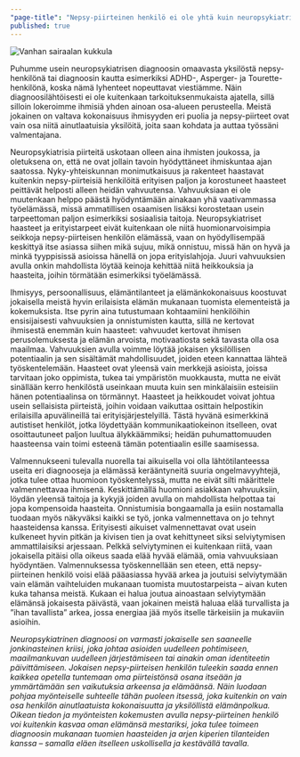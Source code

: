 ```yaml
---
"page-title": "Nepsy-piirteinen henkilö ei ole yhtä kuin neuropsykiatrinen diagnoosinsa"
published: true
---
```


![Vanhan sairaalan kukkula]({{site.baseurl}}/uploaded-images/vanhan-sairaalan-kukkula.jpeg)

Puhumme usein neuropsykiatrisen diagnoosin omaavasta yksilöstä nepsy-henkilönä tai diagnoosin kautta esimerkiksi ADHD-, Asperger- ja Tourette-henkilönä, koska nämä lyhenteet nopeuttavat viestiämme. Näin diagnoosilähtöisesti ei ole kuitenkaan tarkoituksenmukaista ajatella, sillä silloin lokeroimme ihmisiä yhden ainoan osa-alueen perusteella. Meistä jokainen on valtava kokonaisuus ihmisyyden eri puolia ja nepsy-piirteet ovat vain osa niitä ainutlaatuisia yksilöitä, joita saan kohdata ja auttaa työssäni valmentajana.

Neuropsykiatrisia piirteitä uskotaan olleen aina ihmisten joukossa, ja oletuksena on, että ne ovat jollain tavoin hyödyttäneet ihmiskuntaa ajan saatossa. Nyky-yhteiskunnan monimutkaisuus ja rakenteet haastavat kuitenkin nepsy-piirteisiä henkilöitä erityisen paljon ja korostuneet haasteet peittävät helposti alleen heidän vahvuutensa. Vahvuuksiaan ei ole muutenkaan helppo päästä hyödyntämään ainakaan yhä vaativammassa työelämässä, missä ammatillisen osaamisen lisäksi korostetaan usein tarpeettoman paljon esimerkiksi sosiaalisia taitoja. Neuropsykiatriset haasteet ja erityistarpeet eivät kuitenkaan ole niitä huomionarvoisimpia seikkoja nepsy-piirteisen henkilön elämässä, vaan on hyödyllisempää keskittyä itse asiassa siihen mikä sujuu, mikä onnistuu, missä hän on hyvä ja minkä tyyppisissä asioissa hänellä on jopa erityislahjoja. Juuri vahvuuksien avulla onkin mahdollista löytää keinoja kehittää niitä heikkouksia ja haasteita, joihin törmätään esimerkiksi työelämässä.

Ihmisyys, persoonallisuus, elämäntilanteet ja elämänkokonaisuus koostuvat jokaisella meistä hyvin erilaisista elämän mukanaan tuomista elementeistä ja kokemuksista. Itse pyrin aina tutustumaan kohtaamiini henkilöihin ensisijaisesti vahvuuksien ja onnistumisten kautta, sillä ne kertovat ihmisestä enemmän kuin haasteet: vahvuudet kertovat ihmisen perusolemuksesta ja elämän arvoista, motivaatiosta sekä tavasta olla osa maailmaa. Vahvuuksien avulla voimme löytää jokaisen yksilöllisen potentiaalin ja sen sisältämät mahdollisuudet, joiden eteen kannattaa lähteä työskentelemään.  Haasteet ovat yleensä vain merkkejä asioista, joissa tarvitaan joko oppimista, tukea tai ympäristön muokkausta, mutta ne eivät sinällään kerro henkilöstä useinkaan muuta kuin sen minkälaisiin esteisiin hänen potentiaalinsa on törmännyt. Haasteet ja heikkoudet voivat johtua usein sellaisista piirteistä, joihin voidaan vaikuttaa osittain helpostikin erilaisilla apuvälineillä tai erityisjärjestelyillä. Tästä hyvänä esimerkkinä autistiset henkilöt, jotka löydettyään kommunikaatiokeinon itselleen, ovat osoittautuneet paljon luultua älykkäämmiksi; heidän puhumattomuuden haasteensa vain toimi esteenä tämän potentiaalin esille saamisessa.

Valmennukseeni tulevalla nuorella tai aikuisella voi olla lähtötilanteessa useita eri diagnooseja ja elämässä kerääntyneitä suuria ongelmavyyhtejä, jotka tulee ottaa huomioon työskentelyssä, mutta ne eivät silti määrittele valmennettavaa ihmisenä. Keskittämällä huomioni asiakkaan vahvuuksiin, löydän yleensä taitoja ja kykyjä joiden avulla on mahdollista helpottaa tai jopa kompensoida haasteita. Onnistumisia bongaamalla ja esiin nostamalla tuodaan myös näkyväksi kaikki se työ, jonka valmennettava on jo tehnyt haasteidensa kanssa. Erityisesti aikuiset valmennettavat ovat usein kulkeneet hyvin pitkän ja kivisen tien ja ovat kehittyneet siksi selviytymisen ammattilaisiksi arjessaan. Pelkkä selviytyminen ei kuitenkaan riitä, vaan jokaisella pitäisi olla oikeus saada elää hyvää elämää, omia vahvuuksiaan hyödyntäen. Valmennuksessa työskennellään sen eteen, että nepsy-piirteinen henkilö voisi elää pääasiassa hyvää arkea ja joutuisi selviytymään vain elämän vaihteluiden mukanaan tuomista muutostarpeista – aivan kuten kuka tahansa meistä. Kukaan ei halua joutua ainoastaan selviytymään elämänsä jokaisesta päivästä, vaan jokainen meistä haluaa elää turvallista ja ”ihan tavallista” arkea, jossa energiaa jää myös itselle tärkeisiin ja mukaviin asioihin.

_Neuropsykiatrinen diagnoosi on varmasti jokaiselle sen saaneelle jonkinasteinen kriisi, joka johtaa asioiden uudelleen pohtimiseen, maailmankuvan uudelleen järjestämiseen tai ainakin oman identiteetin päivittämiseen. Jokaisen nepsy-piirteisen henkilön tuleekin saada ennen kaikkea opetella tuntemaan oma piirteistönsä osana itseään ja ymmärtämään sen vaikutuksia arkeensa ja elämäänsä. Näin luodaan pohjaa myönteiselle suhteelle tähän puoleen itsessä, joka kuitenkin on vain osa henkilön ainutlaatuista kokonaisuutta ja yksilöllistä elämänpolkua. Oikean tiedon ja myönteisten kokemusten avulla nepsy-piirteinen henkilö voi kuitenkin kasvaa oman elämänsä mestariksi, joka tulee toimeen diagnoosin mukanaan tuomien haasteiden ja arjen kiperien tilanteiden kanssa – samalla eläen itselleen uskollisella ja kestävällä tavalla._
